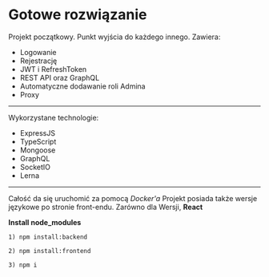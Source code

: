 # Gotowe rozwiązanie

Projekt początkowy. Punkt wyjścia do każdego innego. Zawiera:
* Logowanie
* Rejestrację
* JWT i RefreshToken
* REST API oraz GraphQL
* Automatyczne dodawanie roli Admina
* Proxy
---
Wykorzystane technologie:
* ExpressJS
* TypeScript
* Mongoose
* GraphQL
* SocketIO
* Lerna
---
Całość da się uruchomić za pomocą *Docker'a*
Projekt posiada także wersje językowe po stronie front-endu. Zarówno dla Wersji, **React**

**Install node_modules**

``1) npm install:backend``

``2) npm install:frontend``

``3) npm i``
